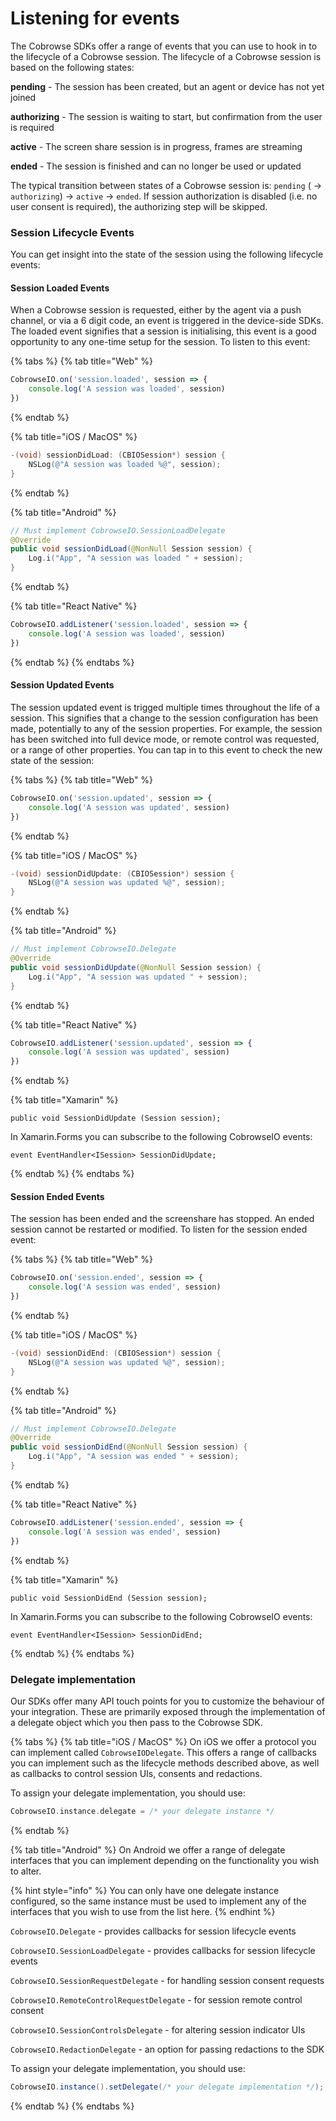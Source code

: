 # Listening for events

The Cobrowse SDKs offer a range of events that you can use to hook in to the lifecycle of a Cobrowse session. The lifecycle of a Cobrowse session is based on the following states:

**pending** - The session has been created, but an agent or device has not yet joined

**authorizing** - The session is waiting to start, but confirmation from the user is required

**active** - The screen share session is in progress, frames are streaming

**ended** - The session is finished and can no longer be used or updated

The typical transition between states of a Cobrowse session is: `pending` ( -> `authorizing`) -> `active` -> `ended`. If session authorization is disabled (i.e. no user consent is required), the authorizing step will be skipped.

### Session Lifecycle Events

You can get insight into the state of the session using the following lifecycle events:

#### Session Loaded Events

When a Cobrowse session is requested, either by the agent via a push channel, or via a 6 digit code, an event is triggered in the device-side SDKs. The loaded event signifies that a session is initialising, this event is a good opportunity to any one-time setup for the session. To listen to this event:

{% tabs %}
{% tab title="Web" %}
```javascript
CobrowseIO.on('session.loaded', session => {
    console.log('A session was loaded', session)
})
```
{% endtab %}

{% tab title="iOS / MacOS" %}
```objectivec
-(void) sessionDidLoad: (CBIOSession*) session {
    NSLog(@"A session was loaded %@", session);
}
```
{% endtab %}

{% tab title="Android" %}
```java
// Must implement CobrowseIO.SessionLoadDelegate
@Override
public void sessionDidLoad(@NonNull Session session) {
    Log.i("App", "A session was loaded " + session);
}
```
{% endtab %}

{% tab title="React Native" %}
```javascript
CobrowseIO.addListener('session.loaded', session => {
    console.log('A session was loaded', session)
})
```
{% endtab %}
{% endtabs %}

#### Session Updated Events

The session updated event is trigged multiple times throughout the life of a session. This signifies that a change to the session configuration has been made, potentially to any of the session properties. For example, the session has been switched into full device mode, or remote control was requested, or a range of other properties. You can tap in to this event to check the new state of the session:

{% tabs %}
{% tab title="Web" %}
```javascript
CobrowseIO.on('session.updated', session => {
    console.log('A session was updated', session)
})
```
{% endtab %}

{% tab title="iOS / MacOS" %}
```objectivec
-(void) sessionDidUpdate: (CBIOSession*) session {
    NSLog(@"A session was updated %@", session);
}
```
{% endtab %}

{% tab title="Android" %}
```java
// Must implement CobrowseIO.Delegate
@Override
public void sessionDidUpdate(@NonNull Session session) {
    Log.i("App", "A session was updated " + session);
}
```
{% endtab %}

{% tab title="React Native" %}
```javascript
CobrowseIO.addListener('session.updated', session => {
    console.log('A session was updated', session)
})
```
{% endtab %}

{% tab title="Xamarin" %}
```
public void SessionDidUpdate (Session session);
```

In Xamarin.Forms you can subscribe to the following CobrowseIO events:

```
event EventHandler<ISession> SessionDidUpdate;
```
{% endtab %}
{% endtabs %}

#### Session Ended Events

The session has been ended and the screenshare has stopped. An ended session cannot be restarted or modified. To listen for the session ended event:

{% tabs %}
{% tab title="Web" %}
```javascript
CobrowseIO.on('session.ended', session => {
    console.log('A session was ended', session)
})
```
{% endtab %}

{% tab title="iOS / MacOS" %}
```objectivec
-(void) sessionDidEnd: (CBIOSession*) session {
    NSLog(@"A session was updated %@", session);
}
```
{% endtab %}

{% tab title="Android" %}
```java
// Must implement CobrowseIO.Delegate
@Override
public void sessionDidEnd(@NonNull Session session) {
    Log.i("App", "A session was ended " + session);
}
```
{% endtab %}

{% tab title="React Native" %}
```javascript
CobrowseIO.addListener('session.ended', session => {
    console.log('A session was ended', session)
})
```
{% endtab %}

{% tab title="Xamarin" %}
```
public void SessionDidEnd (Session session);
```

In Xamarin.Forms you can subscribe to the following CobrowseIO events:

```
event EventHandler<ISession> SessionDidEnd;
```
{% endtab %}
{% endtabs %}

### Delegate implementation

Our SDKs offer many API touch points for you to customize the behaviour of your integration. These are primarily exposed through the implementation of a delegate object which you then pass to the Cobrowse SDK.&#x20;

{% tabs %}
{% tab title="iOS / MacOS" %}
On iOS we offer a protocol you can implement called `CobrowseIODelegate`. This offers a range of callbacks you can implement such as the lifecycle methods described above, as well as callbacks to control session UIs, consents and redactions.

To assign your delegate implementation, you should use:

```objectivec
CobrowseIO.instance.delegate = /* your delegate instance */
```
{% endtab %}

{% tab title="Android" %}
On Android we offer a range of delegate interfaces that you can implement depending on the functionality you wish to alter.

{% hint style="info" %}
You can only have one delegate instance configured, so the same instance must be used to implement any of the interfaces that you wish to use from the list here.
{% endhint %}

`CobrowseIO.Delegate` - provides callbacks for session lifecycle events

`CobrowseIO.SessionLoadDelegate` - provides callbacks for session lifecycle events

`CobrowseIO.SessionRequestDelegate` - for handling session consent requests

`CobrowseIO.RemoteControlRequestDelegate` - for session remote control consent

`CobrowseIO.SessionControlsDelegate` - for altering session indicator UIs

`CobrowseIO.RedactionDelegate` - an option for passing redactions to the SDK

To assign your delegate implementation, you should use:

```java
CobrowseIO.instance().setDelegate(/* your delegate implementation */);
```
{% endtab %}
{% endtabs %}
